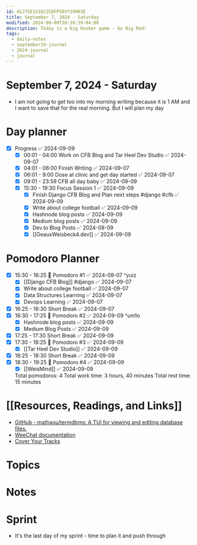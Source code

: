 ```yaml
---
id: 01J75E1X1QCZCBFP50VYJXM03E
title: September 7, 2024 - Saturday
modified: 2024-09-09T10:39:39-04:00
description: Today is a big Husker game - Go Big Red!
tags:
  - daily-notes
  - september24-journal
  - 2024-journal
  - journal
---
```

# September 7, 2024 - Saturday
- I am not going to get too into my morning writing because it is 1 AM and I want to save that for the real morning. But I will plan my day

# Day planner
- [x] Progress ✅ 2024-09-09
	- [x] 00:01 - 04:00 Work on CFB Blog and Tar Heel Dev Studio ✅ 2024-09-07
	- [x] 04:01 - 06:00 Finish Writing ✅ 2024-09-07
	- [x] 06:01 - 9:00 Dose at clinic and get day started ✅ 2024-09-07
	- [x] 09:01 - 23:59 CFB all day baby ✅ 2024-09-09
	- [x] 15:30 - 19:30 Focus Session 1 ✅ 2024-09-09
		- [x] Finish Django CFB Blog and Plan next steps #django #cfb ✅ 2024-09-09
		- [x] Write about college football ✅ 2024-09-09
		- [x] Hashnode blog posts ✅ 2024-09-09
		- [x] Medium blog posts ✅ 2024-09-09
		- [x] Dev.to Blog Posts ✅ 2024-09-09
		- [x] [[GeauxWeisbeck4.dev]] ✅ 2024-09-09

# Pomodoro Planner
- [x] 15:30 - 16:25 🍅 Pomodoro #1 ✅ 2024-09-07 ^yuiz
	- [x] [[Django CFB Blog]] #django ✅ 2024-09-07
	- [x] Write about college football ✅ 2024-09-07
	- [x] Data Structures Learning ✅ 2024-09-07
	- [x] Devops Learning ✅ 2024-09-07
- [x] 16:25 - 16:30 Short Break ✅ 2024-09-07
- [x] 16:30 - 17:25 🍅 Pomodoro #2 ✅ 2024-09-09 ^um1o
	- [x] Hashnode blog posts ✅ 2024-09-09
	- [x] Medium Blog Posts ✅ 2024-09-09
- [x] 17:25 - 17:30 Short Break ✅ 2024-09-09
- [x] 17:30 - 18:25 🍅 Pomodoro #3 ✅ 2024-09-09
	- [x] [[Tar Heel Dev Studio]] ✅ 2024-09-09
- [x] 18:25 - 18:30 Short Break ✅ 2024-09-09
- [x] 18:30 - 19:25 🍅 Pomodoro #4 ✅ 2024-09-09
	- [x] [[WeisMind]] ✅ 2024-09-09

  Total pomodoros: 4
  Total work time: 3 hours, 40 minutes
  Total rest time: 15 minutes

# [[Resources, Readings, and Links]]
- [GitHub - mathaou/termdbms: A TUI for viewing and editing database files.](https://github.com/mathaou/termdbms)
- [WeeChat documentation](https://weechat.org/doc/)
- [Cover Your Tracks](https://coveryourtracks.eff.org/)

# Topics

# Notes

# Sprint
- It's the last day of my sprint - time to plan it and push through